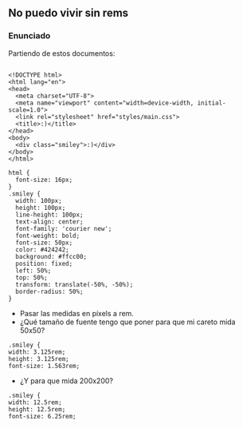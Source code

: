 ## No puedo vivir sin rems

### Enunciado

Partiendo de estos documentos:

```

<!DOCTYPE html>
<html lang="en">
<head>
  <meta charset="UTF-8">
  <meta name="viewport" content="width=device-width, initial-scale=1.0">
  <link rel="stylesheet" href="styles/main.css">
  <title>:)</title>
</head>
<body>
  <div class="smiley">:)</div>
</body>
</html>
```

```
html {
  font-size: 16px;
}
.smiley {
  width: 100px;
  height: 100px;
  line-height: 100px;
  text-align: center;
  font-family: 'courier new';
  font-weight: bold;
  font-size: 50px;
  color: #424242;
  background: #ffcc00;
  position: fixed;
  left: 50%;
  top: 50%;
  transform: translate(-50%, -50%);
  border-radius: 50%;
}
```

- Pasar las medidas en píxels a rem.
- ¿Qué tamaño de fuente tengo que poner para que mi careto mida 50x50?

```
.smiley {
width: 3.125rem;
height: 3.125rem;
font-size: 1.563rem;
```

- ¿Y para que mida 200x200?

```
.smiley {
width: 12.5rem;
height: 12.5rem;
font-size: 6.25rem;
```
